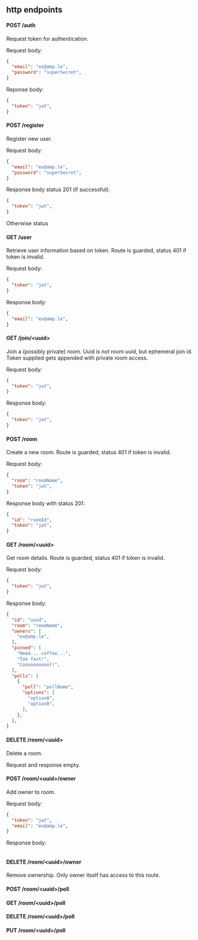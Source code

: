 ## http endpoints

#### POST /auth
Request token for authentication.

Request body:
```json
{
  "email": "ex@amp.le",
  "password": "superSecret",
}
```

Reponse body:
```json
{
  "token": "jwt",
}
```

#### POST /register
Register new user.

Request body:
```json
{
  "email": "ex@amp.le",
  "password": "superSecret",
}
```

Response body status 201 (if successful):
```json
{
  "token": "jwt",
}
```

Otherwise status 

#### GET /user
Retrieve user information based on token. Route is guarded, status 401 if token is invalid.

Request body:
```json
{
  "token": "jwt",
}
```

Response body:
```json
{
  "email": "ex@amp.le",
}
```

#### GET /join/\<uuid>
Join a (possibly private) room. Uuid is *not* room uuid, but ephemeral join id. Token supplied gets appended with private room access.

Request body:
```json
{
  "token": "jwt",
}
```

Response body:
```json
{
  "token": "jwt",
}
```

#### POST /room
Create a new room. Route is guarded, status 401 if token is invalid.

Request body:
```json
{
  "room": "roomName",
  "token": "jwt",
}
```

Response body with status 201:
```json
{
  "id": "roomId",
  "token": "jwt",
}
```

#### GET /room/\<uuid>
Get room details. Route is guarded, status 401 if token is invalid.

Request body:
```json
{
  "token": "jwt",
}
```

Response body:
```json
{
  "id": "uuid",
  "room": "roomName",
  "owners": [
    "ex@amp.le",
  ],
  "pinned": [
    "Need... coffee...",
    "Too fast!",
    "Cooooooooool!",
  ],
  "polls": [
    {
      "poll": "pollName",
      "options": [
        "optionA",
        "optionB",
      ],
    },
  ],
}
```

#### DELETE /room/\<uuid>
Delete a room.

Request and response empty.

#### POST /room/\<uuid>/owner
Add owner to room.

Request body:
```json
{
  "token": "jwt",
  "email": "ex@amp.le",
}
```

Response body:
```json

```

#### DELETE /room/\<uuid>/owner
Remove ownership. Only owner itself has access to this route.

#### POST /room/\<uuid>/poll

#### GET /room/\<uuid>/poll

#### DELETE /room/\<uuid>/poll

#### PUT /room/\<uuid>/poll